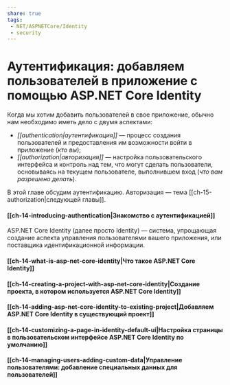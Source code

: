 ```yaml
---
share: true
tags:
 - NET/ASPNETCore/Identity
 - security
---
```

# Аутентификация: добавляем пользователей в приложение с помощью ASP.NET Core Identity
Когда мы хотим добавить пользователей в свое приложение, обычно нам необходимо иметь дело с двумя аспектами:
- *[[authentication|аутентификация]]* — процесс создания пользователей и предоставления им возможности войти в приложение (*кто вы*);
- *[[authorization|авторизация]]* — настройка пользовательского интерфейса и контроль над тем, что могут сделать пользователи, основываясь на текущем пользователе, выполнившем вход (*что вам разрешено делать*). 

В этой главе обсудим аутентификацию. Авторизация — тема [[ch-15-authorization|следующей главы]].
#### [[ch-14-introducing-authentication|Знакомство с аутентификацией]]

ASP.NET Core Identity (далее просто Identity) — система, упрощающая создание аспекта управления пользователями вашего приложения, или поставщика идентификационной информации.
#### [[ch-14-what-is-asp-net-core-identity|Что такое ASP.NET Core Identity]]
#### [[ch-14-creating-a-project-with-asp-net-core-identity|Создание проекта, в котором используется ASP.NET Core Identity]]
#### [[ch-14-adding-asp-net-core-identity-to-existing-project|Добавляем ASP.NET Core Identity в существующий проект]]
#### [[ch-14-customizing-a-page-in-identity-default-ui|Настройка страницы в пользовательском интерфейсе ASP.NET Core Identity по умолчанию]]
#### [[ch-14-managing-users-adding-custom-data|Управление пользователями: добавление специальных данных для пользователей]]
